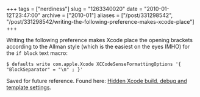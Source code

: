 +++
tags = ["nerdiness"]
slug = "1263340020"
date = "2010-01-12T23:47:00"
archive = ["2010-01"]
aliases = ["/post/331298542", "/post/331298542/writing-the-following-preference-makes-xcode-place"]
+++

Writing the following preference makes Xcode place the opening brackets
according to the Allman style (which is the easiest on the eyes IMHO) for
the `if block` text macro: 

    $ defaults write com.apple.Xcode XCCodeSenseFormattingOptions '{ "BlockSeparator" = "\n" ; }'

Saved for future reference.  Found here: [Hidden Xcode build, debug and
template settings][1].

[1]: http://cocoawithlove.com/2008/06/hidden-xcode-build-debug-and-template.html#textmacros
